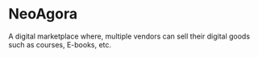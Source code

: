 # NeoAgora
A digital marketplace where, multiple vendors can sell their digital goods such as courses, E-books, etc.

